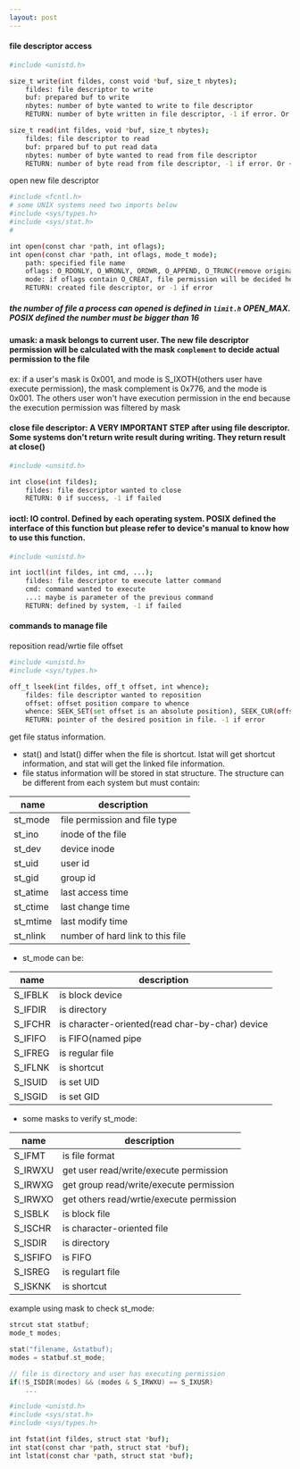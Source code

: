 ```yaml
---
layout: post
---
```


#### file descriptor access
``` bash
#include <unistd.h>

size_t write(int fildes, const void *buf, size_t nbytes);
	fildes: file descriptor to write
	buf: prepared buf to write
	nbytes: number of byte wanted to write to file descriptor
	RETURN: number of byte written in file descriptor, -1 if error. Or < nbytes if some errors happened

size_t read(int fildes, void *buf, size_t nbytes);
	fildes: file descriptor to read
	buf: prpared buf to put read data
	nbytes: number of byte wanted to read from file descriptor
	RETURN: number of byte read from file descriptor, -1 if error. Or < nbyteps if some errors happened
```

open new file descriptor
``` bash
#include <fcntl.h>
# some UNIX systems need two imports below
#include <sys/types.h>
#include <sys/stat.h>
#

int open(const char *path, int oflags);
int open(const char *path, int oflags, mode_t mode);
	path: specified file name
	oflags: O_RDONLY, O_WRONLY, ORDWR, O_APPEND, O_TRUNC(remove original file content), O_CREAT(create file if not exist), O_EXCL(conbine with O_CREAT, make open be atomic, and prevent two processes create same file at a time), etc
	mode: if oflags contain O_CREAT, file permission will be decided here
	RETURN: created file descriptor, or -1 if error
```
##### the number of file a process can opened is defined in `limit.h` OPEN_MAX. POSIX defined the number must be bigger than 16


#### umask: a mask belongs to current user. The new file descriptor permission will be calculated with the mask `complement` to decide actual permission to the file
ex: if a user's mask is 0x001, and mode is S_IXOTH(others user have execute permission), the mask complement is 0x776, and the mode is 0x001. The others user won't have execution permission in the end because the execution permission was filtered by mask

#### close file descriptor: A VERY IMPORTANT STEP after using file descriptor. Some systems don't return write result during writing. They return result at close()
``` bash
#include <unsitd.h>

int close(int fildes);
	fildes: file descriptor wanted to close
	RETURN: 0 if success, -1 if failed
```


#### ioctl: IO control. Defined by each operating system. POSIX defined the interface of this function but please refer to device's manual to know how to use this function.

``` bash
#include <unistd.h>

int ioctl(int fildes, int cmd, ...);
	fildes: file descriptor to execute latter command
	cmd: command wanted to execute
	...: maybe is parameter of the previous command
	RETURN: defined by system, -1 if failed
```

#### commands to manage file

reposition read/wrtie file offset
``` bash
#include <unistd.h>
#include <sys/types.h>

off_t lseek(int fildes, off_t offset, int whence);
	fildes: file descriptor wanted to reposition
	offset: offset position compare to whence
	whence: SEEK_SET(set offset is an absolute position), SEEK_CUR(offset is relative to current position), SEEK_END(offset is relative to file end), etc
	RETURN: pointer of the desired position in file. -1 if error
```

get file status information.
- stat() and lstat() differ when the file is shortcut. lstat will get shortcut information, and stat will get the linked file information.
- file status information will be stored in stat structure. The structure can be different from each system but must contain:

|name|description|
|-|-|
|st_mode|file permission and file type|
|st_ino|inode of the file|
|st_dev|device inode|
|st_uid|user id|
|st_gid|group id|
|st_atime|last access time|
|st_ctime|last change time|
|st_mtime|last modify time|
|st_nlink|number of hard link to this file|

- st_mode can be:

|name|description|
|-|-|
|S_IFBLK|is block device|
|S_IFDIR|is directory|
|S_IFCHR|is character-oriented(read char-by-char) device|
|S_IFIFO|is FIFO(named pipe|
|S_IFREG|is regular file|
|S_IFLNK|is shortcut|
|S_ISUID|is set UID|
|S_ISGID|is set GID|

- some masks to verify st_mode:

|name|description|
|-|-|
|S_IFMT|is file format|
|S_IRWXU|get user read/write/execute permission|
|S_IRWXG|get group read/write/execute permission|
|S_IRWXO|get others read/wrtie/execute permission|
|S_ISBLK|is block file|
|S_ISCHR|is character-oriented file|
|S_ISDIR|is directory|
|S_ISFIFO|is FIFO|
|S_ISREG|is regulart file|
|S_ISKNK|is shortcut|

example using mask to check st_mode:
``` C
strcut stat statbuf;
mode_t modes;

stat("filename, &statbuf);
modes = statbuf.st_mode;

// file is directory and user has executing permission
if(!S_ISDIR(modes) && (modes & S_IRWXU) == S_IXUSR)
	...
```

``` bash
#include <unistd.h>
#include <sys/stat.h>
#include <sys/types.h>

int fstat(int fildes, struct stat *buf);
int stat(const char *path, struct stat *buf);
int lstat(const char *path, struct stat *buf);
```


